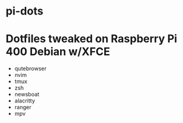 # pi-dots

# Dotfiles tweaked on Raspberry Pi 400 Debian w/XFCE

- qutebrowser
- nvim
- tmux
- zsh
- newsboat
- alacritty
- ranger
- mpv
